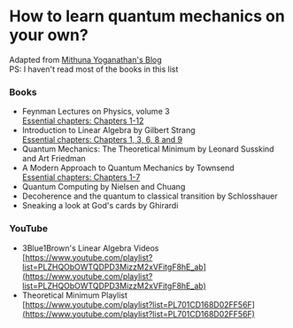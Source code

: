 # How to learn quantum mechanics on your own?

Adapted from [Mithuna Yoganathan's Blog](https://lookingglassuniver.wixsite.com/blog/post/how-to-learn-quantum-mechanics-on-your-own)       
PS: I haven't read most of the books in this list

### Books
+ Feynman Lectures on Physics, volume 3    
[Essential chapters: Chapters 1-12](.)
+ Introduction to Linear Algebra by Gilbert Strang   
[Essential chapters: Chapters 1, 3, 6, 8 and 9](#)
+ Quantum Mechanics: The Theoretical Minimum by Leonard Susskind and Art Friedman 
+ A Modern Approach to Quantum Mechanics by Townsend   
[Essential chapters: Chapters 1-7](#)
+ Quantum Computing by Nielsen and Chuang
+ Decoherence and the quantum to classical transition by Schlosshauer
+ Sneaking a look at God's cards by Ghirardi

### YouTube
+ 3Blue1Brown's Linear Algebra Videos    
[https://www.youtube.com/playlist?list=PLZHQObOWTQDPD3MizzM2xVFitgF8hE_ab](https://www.youtube.com/playlist?list=PLZHQObOWTQDPD3MizzM2xVFitgF8hE_ab)
+ Theoretical Minimum Playlist   
[https://www.youtube.com/playlist?list=PL701CD168D02FF56F](https://www.youtube.com/playlist?list=PL701CD168D02FF56F)
